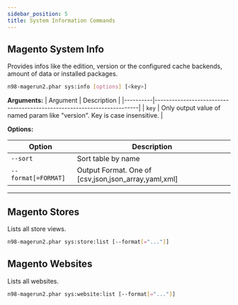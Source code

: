 ```yaml
---
sidebar_position: 5
title: System Information Commands
---
```

## Magento System Info

Provides infos like the edition, version or the configured cache
backends, amount of data or installed packages.

```sh
n98-magerun2.phar sys:info [options] [<key>]
```
**Arguments:**
| Argument | Description                                                            |
|----------|------------------------------------------------------------------------|
| `key`    | Only output value of named param like "version". Key is case insensitive. |

**Options:**

| Option             | Description                                          |
|--------------------|------------------------------------------------------|
| `--sort`           | Sort table by name                                   |
| `--format[=FORMAT]` | Output Format. One of [csv,json,json_array,yaml,xml] |


---

## Magento Stores

Lists all store views.

```sh
n98-magerun2.phar sys:store:list [--format[="..."]]
```

## Magento Websites

Lists all websites.

```sh
n98-magerun2.phar sys:website:list [--format[="..."]]
```
